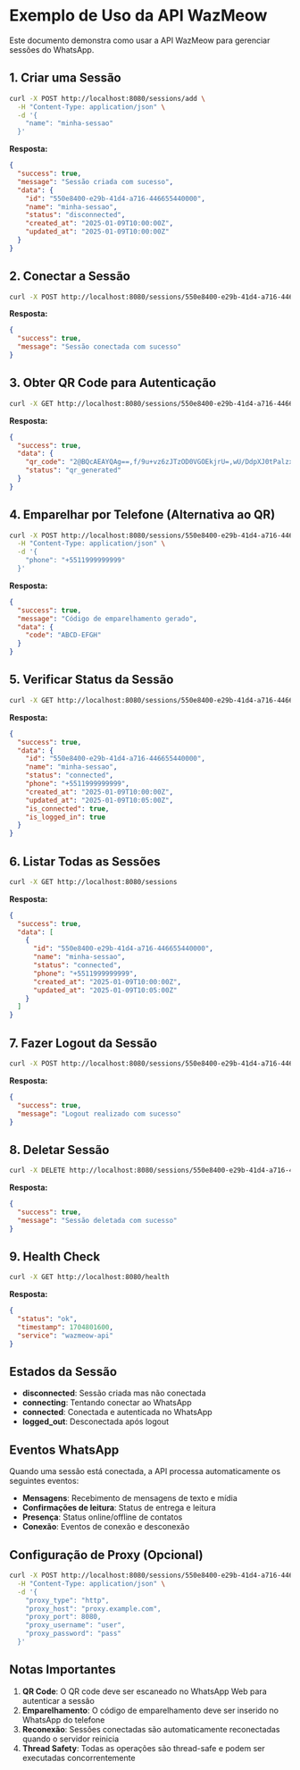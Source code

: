 # Exemplo de Uso da API WazMeow

Este documento demonstra como usar a API WazMeow para gerenciar sessões do WhatsApp.

## 1. Criar uma Sessão

```bash
curl -X POST http://localhost:8080/sessions/add \
  -H "Content-Type: application/json" \
  -d '{
    "name": "minha-sessao"
  }'
```

**Resposta:**
```json
{
  "success": true,
  "message": "Sessão criada com sucesso",
  "data": {
    "id": "550e8400-e29b-41d4-a716-446655440000",
    "name": "minha-sessao",
    "status": "disconnected",
    "created_at": "2025-01-09T10:00:00Z",
    "updated_at": "2025-01-09T10:00:00Z"
  }
}
```

## 2. Conectar a Sessão

```bash
curl -X POST http://localhost:8080/sessions/550e8400-e29b-41d4-a716-446655440000/connect
```

**Resposta:**
```json
{
  "success": true,
  "message": "Sessão conectada com sucesso"
}
```

## 3. Obter QR Code para Autenticação

```bash
curl -X GET http://localhost:8080/sessions/550e8400-e29b-41d4-a716-446655440000/qr
```

**Resposta:**
```json
{
  "success": true,
  "data": {
    "qr_code": "2@BQcAEAYQAg==,f/9u+vz6zJTzOD0VGOEkjrU=,wU/DdpXJ0tPalzxUr6SQBlMAAAAAElFTkSuQmCC",
    "status": "qr_generated"
  }
}
```

## 4. Emparelhar por Telefone (Alternativa ao QR)

```bash
curl -X POST http://localhost:8080/sessions/550e8400-e29b-41d4-a716-446655440000/pair \
  -H "Content-Type: application/json" \
  -d '{
    "phone": "+5511999999999"
  }'
```

**Resposta:**
```json
{
  "success": true,
  "message": "Código de emparelhamento gerado",
  "data": {
    "code": "ABCD-EFGH"
  }
}
```

## 5. Verificar Status da Sessão

```bash
curl -X GET http://localhost:8080/sessions/550e8400-e29b-41d4-a716-446655440000
```

**Resposta:**
```json
{
  "success": true,
  "data": {
    "id": "550e8400-e29b-41d4-a716-446655440000",
    "name": "minha-sessao",
    "status": "connected",
    "phone": "+5511999999999",
    "created_at": "2025-01-09T10:00:00Z",
    "updated_at": "2025-01-09T10:05:00Z",
    "is_connected": true,
    "is_logged_in": true
  }
}
```

## 6. Listar Todas as Sessões

```bash
curl -X GET http://localhost:8080/sessions
```

**Resposta:**
```json
{
  "success": true,
  "data": [
    {
      "id": "550e8400-e29b-41d4-a716-446655440000",
      "name": "minha-sessao",
      "status": "connected",
      "phone": "+5511999999999",
      "created_at": "2025-01-09T10:00:00Z",
      "updated_at": "2025-01-09T10:05:00Z"
    }
  ]
}
```

## 7. Fazer Logout da Sessão

```bash
curl -X POST http://localhost:8080/sessions/550e8400-e29b-41d4-a716-446655440000/logout
```

**Resposta:**
```json
{
  "success": true,
  "message": "Logout realizado com sucesso"
}
```

## 8. Deletar Sessão

```bash
curl -X DELETE http://localhost:8080/sessions/550e8400-e29b-41d4-a716-446655440000
```

**Resposta:**
```json
{
  "success": true,
  "message": "Sessão deletada com sucesso"
}
```

## 9. Health Check

```bash
curl -X GET http://localhost:8080/health
```

**Resposta:**
```json
{
  "status": "ok",
  "timestamp": 1704801600,
  "service": "wazmeow-api"
}
```

## Estados da Sessão

- **disconnected**: Sessão criada mas não conectada
- **connecting**: Tentando conectar ao WhatsApp
- **connected**: Conectada e autenticada no WhatsApp
- **logged_out**: Desconectada após logout

## Eventos WhatsApp

Quando uma sessão está conectada, a API processa automaticamente os seguintes eventos:

- **Mensagens**: Recebimento de mensagens de texto e mídia
- **Confirmações de leitura**: Status de entrega e leitura
- **Presença**: Status online/offline de contatos
- **Conexão**: Eventos de conexão e desconexão

## Configuração de Proxy (Opcional)

```bash
curl -X POST http://localhost:8080/sessions/550e8400-e29b-41d4-a716-446655440000/proxy \
  -H "Content-Type: application/json" \
  -d '{
    "proxy_type": "http",
    "proxy_host": "proxy.example.com",
    "proxy_port": 8080,
    "proxy_username": "user",
    "proxy_password": "pass"
  }'
```

## Notas Importantes

1. **QR Code**: O QR code deve ser escaneado no WhatsApp Web para autenticar a sessão
2. **Emparelhamento**: O código de emparelhamento deve ser inserido no WhatsApp do telefone
3. **Reconexão**: Sessões conectadas são automaticamente reconectadas quando o servidor reinicia
4. **Thread Safety**: Todas as operações são thread-safe e podem ser executadas concorrentemente
